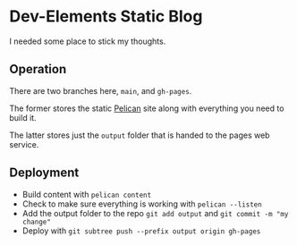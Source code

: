 # Dev-Elements Static Blog

I needed some place to stick my thoughts.

## Operation

There are two branches here, `main`, and `gh-pages`.

The former stores the static [Pelican](https://docs.getpelican.com/en/4.9.1/index.html) site along with everything you need to build it.

The latter stores just the `output` folder that is handed to the pages web service.

## Deployment

- Build content with `pelican content`
- Check to make sure everything is working with `pelican --listen`
- Add the output folder to the repo `git add output` and `git commit -m "my change"`
- Deploy with `git subtree push --prefix output origin gh-pages`
